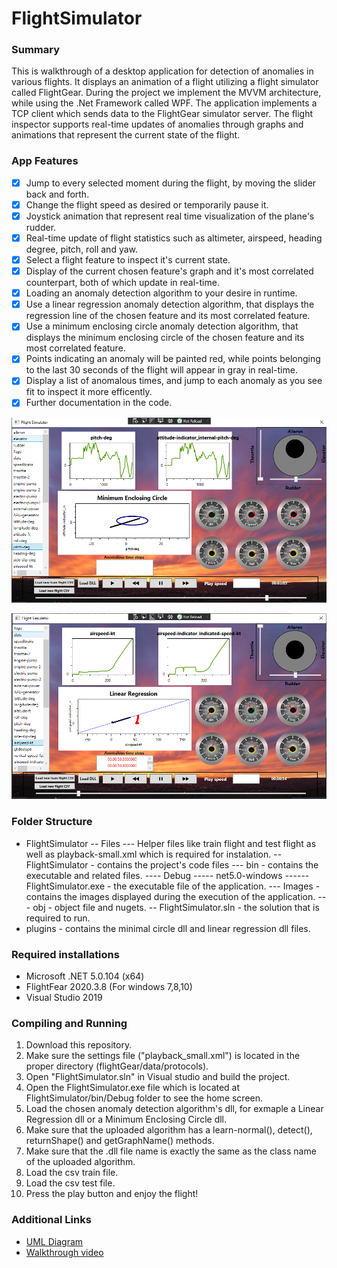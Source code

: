# FlightSimulator

### Summary
This is walkthrough of a desktop application for detection of anomalies in various flights. It displays an animation of a flight utilizing a flight simulator called FlightGear. During the project we implement the MVVM architecture, while using the .Net Framework called WPF. The application implements a TCP client which sends data to the FlightGear simulator server. The flight inspector supports real-time updates of anomalies through graphs and animations that represent the current state of the flight.

### App Features
- [x] Jump to every selected moment during the flight, by moving the slider back and forth.
- [x] Change the flight speed as desired or temporarily pause it.
- [x] Joystick animation that represent real time visualization of the plane's rudder.
- [x] Real-time update of flight statistics such as altimeter, airspeed, heading degree, pitch, roll and yaw.
- [x] Select a flight feature to inspect it's current state.
- [x] Display of the current chosen feature's graph and it's most correlated counterpart, both of which update in real-time.
- [x] Loading an anomaly detection algorithm to your desire in runtime.
- [x] Use a linear regression anomaly detection algorithm, that displays the regression line of the chosen feature and its most correlated feature.
- [x] Use a minimum enclosing circle anomaly detection algorithm, that displays the minimum enclosing circle of the chosen feature and its most correlated feature.
- [x] Points indicating an anomaly will be painted red, while points belonging to the last 30 seconds of the flight will appear in gray in real-time.
- [x] Display a list of anomalous times, and jump to each anomaly as you see fit to inspect it more efficently.
- [x] Further documentation in the code.

![Image of Minimal Enclosing Circle](https://github.com/aviadevelops/FlightSimulator/blob/main/min%20circle.PNG)

![Image of Linear Regression](https://github.com/aviadevelops/FlightSimulator/blob/main/linear%20reg.PNG)

### Folder Structure
- FlightSimulator
-- Files
--- Helper files like train flight and test flight as well as playback-small.xml which is required for instalation.
-- FlightSimulator - contains the project's code files
--- bin - contains the executable and related files.
---- Debug
----- net5.0-windows
------ FlightSimulator.exe - the executable file of the application.
--- Images - contains the images displayed during the execution of the application.
--- obj - object file and nugets.
-- FlightSimulator.sln - the solution that is required to run.
- plugins - contains the minimal circle dll and linear regression dll files.

### Required installations
* Microsoft .NET 5.0.104 (x64)
* FlightFear 2020.3.8 (For windows 7,8,10)
* Visual Studio 2019

### Compiling and Running
1. Download this repository.
2. Make sure the settings file ("playback_small.xml") is located in the proper directory (flightGear/data/protocols).
3. Open "FlightSimulator.sln" in Visual studio and build the project.
4. Open the FlightSimulator.exe file which is located at FlightSimulator/bin/Debug folder to see the home screen. 
5. Load the chosen anomaly detection algorithm's dll, for exmaple a Linear Regression dll or a Minimum Enclosing Circle dll.
6. Make sure that the uploaded algorithm has a learn-normal(), detect(), returnShape() and getGraphName() methods.
7. Make sure that the .dll file name is exactly the same as the class name of the uploaded algorithm.
8. Load the csv train file.
9. Load the csv test file.
10. Press the play button and enjoy the flight!

### Additional Links
* [UML Diagram](UML.pdf)
* [Walkthrough video](https://youtu.be/UIf6bcRP8hU) 







